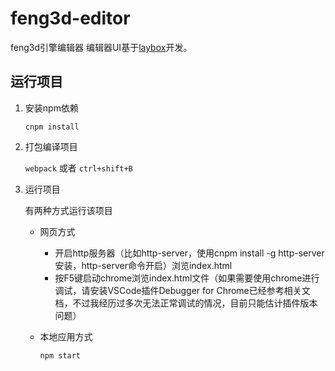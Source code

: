 # feng3d-editor
feng3d引擎编辑器
编辑器UI基于[laybox](http://www.layabox.com/)开发。

## 运行项目
1. 安装npm依赖

    `cnpm install`

1. 打包编译项目

    `webpack` 或者 `ctrl+shift+B`
    
1. 运行项目

    有两种方式运行该项目
        
    * 网页方式
        
        * 开启http服务器（比如http-server，使用cnpm install -g http-server安装，http-server命令开启）浏览index.html
        * 按F5键启动chrome浏览index.html文件（如果需要使用chrome进行调试，请安装VSCode插件Debugger for Chrome已经参考相关文档，不过我经历过多次无法正常调试的情况，目前只能估计插件版本问题）

    * 本地应用方式

        `npm start`